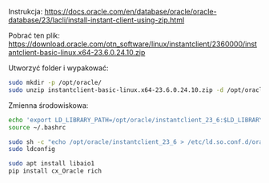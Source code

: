 Instrukcja:
https://docs.oracle.com/en/database/oracle/oracle-database/23/lacli/install-instant-client-using-zip.html

Pobrać ten plik:
https://download.oracle.com/otn_software/linux/instantclient/2360000/instantclient-basic-linux.x64-23.6.0.24.10.zip

Utworzyć folder i wypakować:
```bash
sudo mkdir -p /opt/oracle/
sudo unzip instantclient-basic-linux.x64-23.6.0.24.10.zip -d /opt/oracle/
```

Zmienna środowiskowa:
```bash
echo 'export LD_LIBRARY_PATH=/opt/oracle/instantclient_23_6:$LD_LIBRARY_PATH' >> ~/.bashrc
source ~/.bashrc
```

```bash
sudo sh -c "echo /opt/oracle/instantclient_23_6 > /etc/ld.so.conf.d/oracle-instantclient.conf"
sudo ldconfig
```

```bash
sudo apt install libaio1 
pip install cx_Oracle rich
```